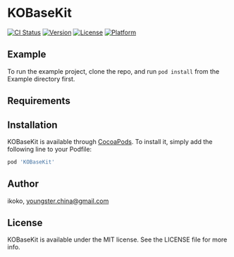 # KOBaseKit

[![CI Status](https://img.shields.io/travis/ikoko/KOBaseKit.svg?style=flat)](https://travis-ci.org/ikoko/KOBaseKit)
[![Version](https://img.shields.io/cocoapods/v/KOBaseKit.svg?style=flat)](https://cocoapods.org/pods/KOBaseKit)
[![License](https://img.shields.io/cocoapods/l/KOBaseKit.svg?style=flat)](https://cocoapods.org/pods/KOBaseKit)
[![Platform](https://img.shields.io/cocoapods/p/KOBaseKit.svg?style=flat)](https://cocoapods.org/pods/KOBaseKit)

## Example

To run the example project, clone the repo, and run `pod install` from the Example directory first.

## Requirements

## Installation

KOBaseKit is available through [CocoaPods](https://cocoapods.org). To install
it, simply add the following line to your Podfile:

```ruby
pod 'KOBaseKit'
```

## Author

ikoko, youngster.china@gmail.com

## License

KOBaseKit is available under the MIT license. See the LICENSE file for more info.
